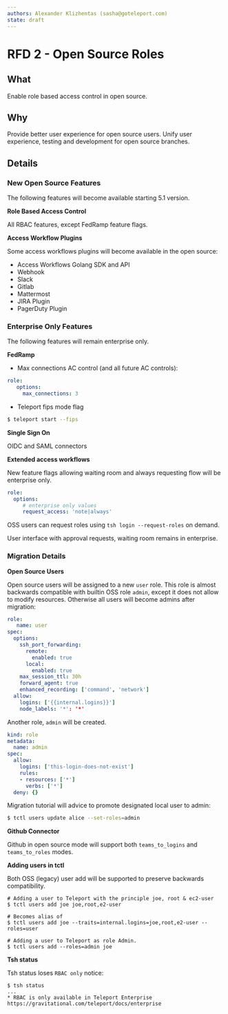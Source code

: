 ```yaml
---
authors: Alexander Klizhentas (sasha@goteleport.com)
state: draft
---
```


# RFD 2 - Open Source Roles

## What

Enable role based access control in open source.

## Why

Provide better user experience for open source users.
Unify user experience, testing and development for open source branches.

## Details

### New Open Source Features

The following features will become available starting 5.1 version.

**Role Based Access Control**

All RBAC features, except FedRamp feature flags.

**Access Workflow Plugins**

Some access workflows plugins will become available in the open source:

* Access Workflows Golang SDK and API
* Webhook
* Slack
* Gitlab
* Mattermost
* JIRA Plugin
* PagerDuty Plugin

### Enterprise Only Features

The following features will remain enterprise only.

**FedRamp**

* Max connections AC control (and all future AC controls):

```yaml
role:
   options:
     max_connections: 3
```

* Teleport fips mode flag

```bash
$ teleport start --fips
```

**Single Sign On**

OIDC and SAML connectors

**Extended access workflows**

New feature flags allowing waiting room and always requesting flow
will be enterprise only.

```yaml
role:
  options:
     # enterprise only values
     request_access: 'note|always'
```

OSS users can request roles using `tsh login --request-roles` on demand.

User interface with approval requests, waiting room remains in enterprise.

### Migration Details

**Open Source Users**

Open source users will be assigned to a new `user` role. This role
is almost backwards compatible with builtin OSS role `admin`,
except it does not allow to modify resources. Otherwise all users
will become admins after migration:

```yaml
role:
   name: user
spec:
  options:
    ssh_port_forwarding:
      remote:
        enabled: true
      local:
        enabled: true
    max_session_ttl: 30h
    forward_agent: true
    enhanced_recording: ['command', 'network']
  allow:
    logins: ['{{internal.logins}}']
    node_labels: '*': '*'
```

Another role, `admin` will be created.

```yaml
kind: role
metadata:
  name: admin
spec:
  allow:
    logins: ['this-login-does-not-exist']
    rules:
    - resources: ['*']
      verbs: ['*']
  deny: {}
```

Migration tutorial will advice to promote designated local user
to admin:

```bash
$ tctl users update alice --set-roles=admin
```

**Github Connector**

Github in open source mode will support both `teams_to_logins`
and `teams_to_roles` modes.

**Adding users in tctl**

Both OSS (legacy) user add will be supported to preserve backwards
compatibility.

```
# Adding a user to Teleport with the principle joe, root & ec2-user
$ tctl users add joe joe,root,e2-user

# Becomes alias of
$ tctl users add joe --traits=internal.logins=joe,root,e2-user --roles=user

# Adding a user to Teleport as role Admin.
$ tctl users add --roles=admin joe
```

**Tsh status**

Tsh status loses `RBAC only` notice:

```
$ tsh status
...
* RBAC is only available in Teleport Enterprise
https://gravitational.com/teleport/docs/enterprise
```
